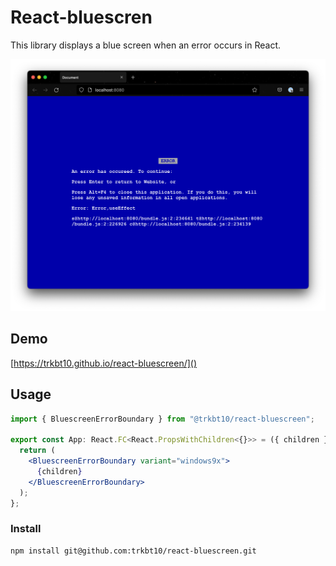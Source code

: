 # React-bluescren

This library displays a blue screen when an error occurs in React.

<img src="./screenshot.png" width="640" height="auto" />

## Demo

[https://trkbt10.github.io/react-bluescreen/]()

## Usage

```jsx
import { BluescreenErrorBoundary } from "@trkbt10/react-bluescreen";

export const App: React.FC<React.PropsWithChildren<{}>> = ({ children }) => {
  return (
    <BluescreenErrorBoundary variant="windows9x">
      {children}
    </BluescreenErrorBoundary>
  );
};
```

### Install

```bash
npm install git@github.com:trkbt10/react-bluescreen.git
```
